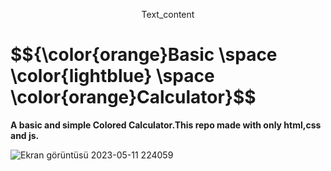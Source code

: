 <p style="text-align: center;">Text_content</p>

<h1>$${\color{orange}Basic \space \color{lightblue} \space \color{orange}Calculator}$$</h1>

<strong>A basic and simple Colored Calculator.This repo made with only html,css and js.</strong>

![Ekran görüntüsü 2023-05-11 224059](https://github.com/Berkay0607/Calculator/assets/89136410/119d68f4-bcae-4f07-b4f6-9c0ab3a4fc5e)



